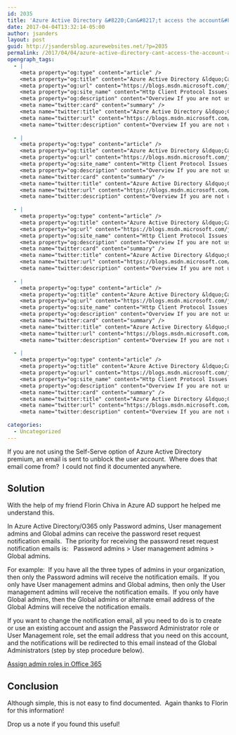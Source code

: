 ```yaml
---
id: 2035
title: 'Azure Active Directory &#8220;Can&#8217;t access the account&#8221; Account Recovery&#8211;Where does the email contact come from?'
date: 2017-04-04T13:32:14-05:00
author: jsanders
layout: post
guid: http://jsandersblog.azurewebsites.net/?p=2035
permalink: /2017/04/04/azure-active-directory-cant-access-the-account-account-recovery-where-does-the-email-contact-come-from/
opengraph_tags:
  - |
    <meta property="og:type" content="article" />
    <meta property="og:title" content="Azure Active Directory &ldquo;Can&rsquo;t access the account&rdquo; Account Recovery&ndash;Where does the email contact come from?" />
    <meta property="og:url" content="https://blogs.msdn.microsoft.com/jpsanders/2017/04/04/azure-active-directory-cant-access-the-account-account-recovery-where-does-the-email-contact-come-from/" />
    <meta property="og:site_name" content="Http Client Protocol Issues (and other fun stuff I support)" />
    <meta property="og:description" content="Overview If you are not using the Self-Serve option of Azure Active Directory premium, an email is sent to unblock the user account.&nbsp; Where does that email come from?&nbsp; I could not find it documented anywhere. Solution With the help of my friend Florin Chiva in Azure AD support he helped me understand this. In..." />
    <meta name="twitter:card" content="summary" />
    <meta name="twitter:title" content="Azure Active Directory &ldquo;Can&rsquo;t access the account&rdquo; Account Recovery&ndash;Where does the email contact come from?" />
    <meta name="twitter:url" content="https://blogs.msdn.microsoft.com/jpsanders/2017/04/04/azure-active-directory-cant-access-the-account-account-recovery-where-does-the-email-contact-come-from/" />
    <meta name="twitter:description" content="Overview If you are not using the Self-Serve option of Azure Active Directory premium, an email is sent to unblock the user account.&nbsp; Where does that email come from?&nbsp; I could not find it documented anywhere. Solution With the help of my friend Florin Chiva in Azure AD support he helped me understand this. In..." />
    
  - |
    <meta property="og:type" content="article" />
    <meta property="og:title" content="Azure Active Directory &ldquo;Can&rsquo;t access the account&rdquo; Account Recovery&ndash;Where does the email contact come from?" />
    <meta property="og:url" content="https://blogs.msdn.microsoft.com/jpsanders/2017/04/04/azure-active-directory-cant-access-the-account-account-recovery-where-does-the-email-contact-come-from/" />
    <meta property="og:site_name" content="Http Client Protocol Issues (and other fun stuff I support)" />
    <meta property="og:description" content="Overview If you are not using the Self-Serve option of Azure Active Directory premium, an email is sent to unblock the user account.&nbsp; Where does that email come from?&nbsp; I could not find it documented anywhere. Solution With the help of my friend Florin Chiva in Azure AD support he helped me understand this. In..." />
    <meta name="twitter:card" content="summary" />
    <meta name="twitter:title" content="Azure Active Directory &ldquo;Can&rsquo;t access the account&rdquo; Account Recovery&ndash;Where does the email contact come from?" />
    <meta name="twitter:url" content="https://blogs.msdn.microsoft.com/jpsanders/2017/04/04/azure-active-directory-cant-access-the-account-account-recovery-where-does-the-email-contact-come-from/" />
    <meta name="twitter:description" content="Overview If you are not using the Self-Serve option of Azure Active Directory premium, an email is sent to unblock the user account.&nbsp; Where does that email come from?&nbsp; I could not find it documented anywhere. Solution With the help of my friend Florin Chiva in Azure AD support he helped me understand this. In..." />
    
  - |
    <meta property="og:type" content="article" />
    <meta property="og:title" content="Azure Active Directory &ldquo;Can&rsquo;t access the account&rdquo; Account Recovery&ndash;Where does the email contact come from?" />
    <meta property="og:url" content="https://blogs.msdn.microsoft.com/jpsanders/2017/04/04/azure-active-directory-cant-access-the-account-account-recovery-where-does-the-email-contact-come-from/" />
    <meta property="og:site_name" content="Http Client Protocol Issues (and other fun stuff I support)" />
    <meta property="og:description" content="Overview If you are not using the Self-Serve option of Azure Active Directory premium, an email is sent to unblock the user account.&nbsp; Where does that email come from?&nbsp; I could not find it documented anywhere. Solution With the help of my friend Florin Chiva in Azure AD support he helped me understand this. In..." />
    <meta name="twitter:card" content="summary" />
    <meta name="twitter:title" content="Azure Active Directory &ldquo;Can&rsquo;t access the account&rdquo; Account Recovery&ndash;Where does the email contact come from?" />
    <meta name="twitter:url" content="https://blogs.msdn.microsoft.com/jpsanders/2017/04/04/azure-active-directory-cant-access-the-account-account-recovery-where-does-the-email-contact-come-from/" />
    <meta name="twitter:description" content="Overview If you are not using the Self-Serve option of Azure Active Directory premium, an email is sent to unblock the user account.&nbsp; Where does that email come from?&nbsp; I could not find it documented anywhere. Solution With the help of my friend Florin Chiva in Azure AD support he helped me understand this. In..." />
    
  - |
    <meta property="og:type" content="article" />
    <meta property="og:title" content="Azure Active Directory &ldquo;Can&rsquo;t access the account&rdquo; Account Recovery&ndash;Where does the email contact come from?" />
    <meta property="og:url" content="https://blogs.msdn.microsoft.com/jpsanders/2017/04/04/azure-active-directory-cant-access-the-account-account-recovery-where-does-the-email-contact-come-from/" />
    <meta property="og:site_name" content="Http Client Protocol Issues (and other fun stuff I support)" />
    <meta property="og:description" content="Overview If you are not using the Self-Serve option of Azure Active Directory premium, an email is sent to unblock the user account.&nbsp; Where does that email come from?&nbsp; I could not find it documented anywhere. Solution With the help of my friend Florin Chiva in Azure AD support he helped me understand this. In..." />
    <meta name="twitter:card" content="summary" />
    <meta name="twitter:title" content="Azure Active Directory &ldquo;Can&rsquo;t access the account&rdquo; Account Recovery&ndash;Where does the email contact come from?" />
    <meta name="twitter:url" content="https://blogs.msdn.microsoft.com/jpsanders/2017/04/04/azure-active-directory-cant-access-the-account-account-recovery-where-does-the-email-contact-come-from/" />
    <meta name="twitter:description" content="Overview If you are not using the Self-Serve option of Azure Active Directory premium, an email is sent to unblock the user account.&nbsp; Where does that email come from?&nbsp; I could not find it documented anywhere. Solution With the help of my friend Florin Chiva in Azure AD support he helped me understand this. In..." />
    
  - |
    <meta property="og:type" content="article" />
    <meta property="og:title" content="Azure Active Directory &ldquo;Can&rsquo;t access the account&rdquo; Account Recovery&ndash;Where does the email contact come from?" />
    <meta property="og:url" content="https://blogs.msdn.microsoft.com/jpsanders/2017/04/04/azure-active-directory-cant-access-the-account-account-recovery-where-does-the-email-contact-come-from/" />
    <meta property="og:site_name" content="Http Client Protocol Issues (and other fun stuff I support)" />
    <meta property="og:description" content="Overview If you are not using the Self-Serve option of Azure Active Directory premium, an email is sent to unblock the user account.&nbsp; Where does that email come from?&nbsp; I could not find it documented anywhere. Solution With the help of my friend Florin Chiva in Azure AD support he helped me understand this. In..." />
    <meta name="twitter:card" content="summary" />
    <meta name="twitter:title" content="Azure Active Directory &ldquo;Can&rsquo;t access the account&rdquo; Account Recovery&ndash;Where does the email contact come from?" />
    <meta name="twitter:url" content="https://blogs.msdn.microsoft.com/jpsanders/2017/04/04/azure-active-directory-cant-access-the-account-account-recovery-where-does-the-email-contact-come-from/" />
    <meta name="twitter:description" content="Overview If you are not using the Self-Serve option of Azure Active Directory premium, an email is sent to unblock the user account.&nbsp; Where does that email come from?&nbsp; I could not find it documented anywhere. Solution With the help of my friend Florin Chiva in Azure AD support he helped me understand this. In..." />
    
categories:
  - Uncategorized
---
```

If you are not using the Self-Serve option of Azure Active Directory premium, an email is sent to unblock the user account.&nbsp; Where does that email come from?&nbsp; I could not find it documented anywhere.

## Solution

With the help of my friend Florin Chiva in Azure AD support he helped me understand this.

In Azure Active Directory/O365 only Password admins, User management admins and Global admins can receive the password reset request notification emails.&nbsp; The priority for receiving the password reset request notification emails is:&nbsp;&nbsp; Password admins > User management admins > Global admins. 

For example:&nbsp; If you have all the three types of admins in your organization, then only the Password admins will receive the notification emails.&nbsp; If you only have User management admins and Global admins, then only the User management admins will receive the notification emails.&nbsp; If you only have Global admins, then the Global admins or alternate email address of the Global Admins will receive the notification emails. 

If you want to change the notification email, all you need to do is to create or use an existing account and assign the Password Administrator role or User Management role, set the email address that you need on this account, and the notifications will be redirected to this email instead of the Global Administrators (step by step procedure below). 

<a href="https://support.office.com/en-us/article/Assign-admin-roles-in-Office-365-eac4d046-1afd-4f1a-85fc-8219c79e1504?ui=en-US&rs=en-US&ad=US&fromAR=1" target="_blank">Assign admin roles in Office 365</a> 

## Conclusion

Although simple, this is not easy to find documented.&nbsp; Again thanks to Florin for this information!

Drop us a note if you found this useful!